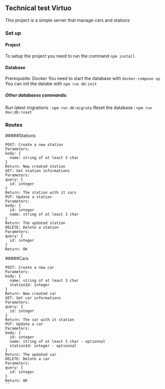 ## Technical test Virtuo

This project is a simple server that manage cars and stations

### Set up

#### Project
To setup the project you need to run the command `npm install`

#### Database
Prerequisite: Docker
You need to start the database with `docker-compose up`
You can init the databe with `npm run db:init`

##### Other databases commands: 
Run latest migrations :  `npm run db:migrate`
Reset the database : `npm run dev:db:reset`

### Routes

#####Stations
```
POST: Create a new station
Parameters: 
body: {
  name: string of at least 3 char
}
Return: New created station
GET: Get station informations
Parameters: 
query: {
  id: integer
}
Return: The station with it cars
PUT: Update a station
Parameters: 
body: {
  id: integer
  name: string of at least 3 char
}
Return: The updated station
DELETE: Delete a station
Parameters: 
query: {
  id: integer
}
Return: OK
```

#####Cars
```
POST: Create a new car
Parameters: 
body: {
  name: string of at least 3 char
  stationId: integer
}
Return: New created car
GET: Get car informations
Parameters: 
query: {
  id: integer
}
Return: The car with it station
PUT: Update a car
Parameters: 
body: {
  id: integer
  name: string of at least 3 char - optionnal
  stationId: integer - optionnal
}
Return: The updated car
DELETE: Delete a car
Parameters: 
query: {
  id: integer
}
Return: OK
``
